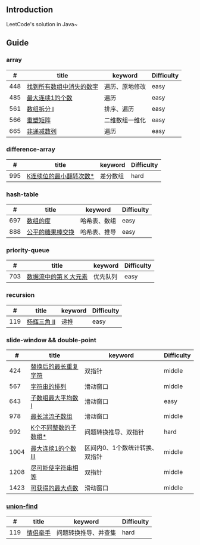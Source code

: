 ## Introduction

LeetCode's solution in Java~

## Guide

### array

|  #     | title                                                                                                                        |    keyword                         |       Difficulty |
|  ----  | ----                                                                                                                         |  ----                              | ----             |
| 448    | [找到所有数组中消失的数字](https://github.com/Marshal7cc/LeetCode-Java/blob/master/docs/array/FindDisappearedNumbers.md)       |  遍历、原地修改                      |easy
| 485    | [最大连续1的个数](https://github.com/Marshal7cc/LeetCode-Java/blob/master/docs/array/FindMaxConsecutiveOnes.md)               |   遍历                              |easy
| 561    | [数组拆分 I](https://github.com/Marshal7cc/LeetCode-Java/blob/master/docs/array/ArrayPairSum.md)                              |   排序、遍历                        |easy
| 566    | [重塑矩阵](https://github.com/Marshal7cc/LeetCode-Java/blob/master/docs/array/MatrixReshape.md)                               |   二维数组一维化                     |easy
| 665    | [非递减数列](https://github.com/Marshal7cc/LeetCode-Java/blob/master/docs/array/CheckPossibility.md)                          |   遍历                              |easy

### difference-array

|  #     | title                                                                                                                        |    keyword                         |       Difficulty |
|  ----  | ----                                                                                                                         |  ----                              | ----             |
| 995    | [K连续位的最小翻转次数*](https://github.com/Marshal7cc/LeetCode-Java/blob/master/docs/differencearray/MinKBitFlips.md)                   |   差分数组                          |hard

### hash-table

|  #     | title                                                                                                                         |    keyword                         |       Difficulty |
|  ----  | ----                                                                                                                          |   ----                             | ----             |
| 697    | [数组的度](https://github.com/Marshal7cc/LeetCode-Java/blob/master/docs/hashtable/FindShortestSubArray.md)                    |   哈希表、数组                       |easy
| 888    | [公平的糖果棒交换](https://github.com/Marshal7cc/LeetCode-Java/blob/master/docs/hashtable/FairCandySwap.md)                    |   哈希表、推导                       |easy

### priority-queue

|  #     | title                                                                                                                      |    keyword                            |       Difficulty |
|  ----  | ----                                                                                                                       |  ----                                 | ----             |
| 703    | [数据流中的第 K 大元素](https://github.com/Marshal7cc/LeetCode-Java/blob/master/docs/priorityqueue/KthLargest.md)            |  优先队列                             |easy

### recursion

|  #     | title                                                                                                                       |    keyword                           |       Difficulty |
|  ----  | ----                                                                                                                        |    ----                              | ----             |
| 119    | [杨辉三角 II](https://github.com/Marshal7cc/LeetCode-Java/blob/master/docs/recursion/GetRow.md)                              |    递推                              |easy

### slide-window && double-point

|  #     | title                                                                                                                        |    keyword                         |       Difficulty |
|  ----  | ----                                                                                                                         |    ----                            | ----             |
| 424    | [替换后的最长重复字符](https://github.com/Marshal7cc/LeetCode-Java/blob/master/docs/slidewindow/CharacterReplacement.md)       |  双指针                            |middle
| 567    | [字符串的排列](https://github.com/Marshal7cc/LeetCode-Java/blob/master/docs/slidewindow/CheckInclusion.md)                     | 滑动窗口                           |middle
| 643    | [子数组最大平均数I](https://github.com/Marshal7cc/LeetCode-Java/blob/master/docs/slidewindow/FindMaxAverage.md)                 |  滑动窗口                         |easy
| 978    | [最长湍流子数组](https://github.com/Marshal7cc/LeetCode-Java/blob/master/docs/slidewindow/MaxTurbulenceSize.md)                 | 滑动窗口                          |middle
| 992    | [K个不同整数的子数组*](https://github.com/Marshal7cc/LeetCode-Java/blob/master/docs/slidewindow/SubArraysWithKDistinct.md)      | 问题转换推导、双指针                |hard
| 1004   | [最大连续1的个数 III](https://github.com/Marshal7cc/LeetCode-Java/blob/master/docs/slidewindow/LongestOnes.md)                  | 区间内0、1个数统计转换、双指针      |middle
| 1208   | [尽可能使字符串相等](https://github.com/Marshal7cc/LeetCode-Java/blob/master/docs/slidewindow/EqualSubstring.md)                | 双指针                            |middle
| 1423   | [可获得的最大点数](https://github.com/Marshal7cc/LeetCode-Java/blob/master/docs/slidewindow/MaxScore.md)                       |  滑动窗口                          |middle

### [union-find](https://zhuanlan.zhihu.com/p/125604577)

|  #     | title                                                                                                                         |    keyword                          |       Difficulty |
|  ----  | ----                                                                                                                          |    ----                             | ----             |
| 119    | [情侣牵手](https://github.com/Marshal7cc/LeetCode-Java/blob/master/docs/unionfind/MinSwapsCouples.md)                          |   问题转换推导、并查集                |hard
